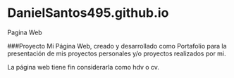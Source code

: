 # DanielSantos495.github.io
Pagina Web

###Proyecto Mi Página Web, creado y desarrollado como Portafolio para la presentación de mis proyectos personales
y/o proyectos realizados por mi.

La página web tiene fin considerarla como hdv o cv.
